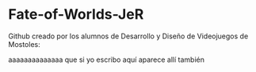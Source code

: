 # Fate-of-Worlds-JeR
Github creado por los alumnos de Desarrollo y Diseño de Videojuegos de Mostoles: 
 
aaaaaaaaaaaaaa que si yo escribo aquí aparece allí también
